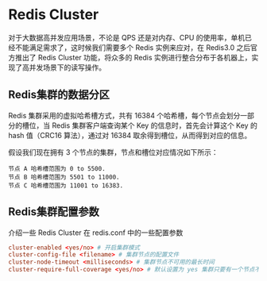 # Redis Cluster

对于大数据高并发应用场景，不论是 QPS 还是对内存、CPU 的使用率，单机已经不能满足需求了，这时候我们需要多个 Redis 实例来应对，在 Redis3.0 之后官方推出了 Redis Cluster 功能，将众多的 Redis 实例进行整合分布于各机器上，实现了高并发场景下的读写操作。

## Redis集群的数据分区

Redis 集群采用的虚拟哈希槽方式，共有 16384 个哈希槽，每个节点会划分一部分的槽位，当 Redis 集群客户端查询某个 Key 的信息时，首先会计算这个 Key 的 hash 值（CRC16 算法），通过对 16384 取余得到槽位，从而得到对应的信息。

假设我们现在拥有 3 个节点的集群，节点和槽位对应情况如下所示：

```
节点 A 哈希槽范围为 0 to 5500.
节点 B 哈希槽范围为 5501 to 11000.
节点 C 哈希槽范围为 11001 to 16383.
```

## Redis集群配置参数

介绍一些 Redis Cluster 在 redis.conf 中的一些配置参数

```conf
cluster-enabled <yes/no> # 开启集群模式
cluster-config-file <filename> # 集群节点的配置文件
cluster-node-timeout <milliseconds> # 集群节点不可用的最长时间
cluster-require-full-coverage <yes/no> # 默认设置为 yes 集群只要有一个节点不可用 整个集群将停止写入，通常设置为 no
```
